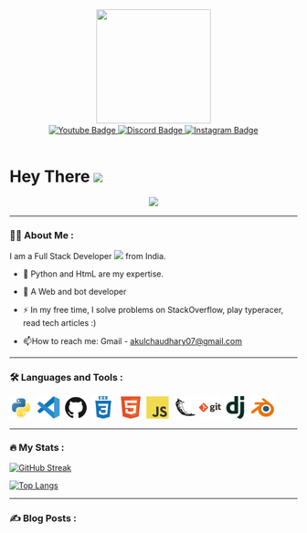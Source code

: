 

<div id="header" align="center" >
  <img src="https://media.giphy.com/media/u2pmTWUi0MXjyrMaVj/giphy.gif" width="200" height="200"/>
</div>

<div id="badges" align="center">
  <a href="https://www.youtube.com/channel/UCvGrL7OlwM6yGTvOq8k4x1A">
    <img src="https://img.shields.io/badge/YouTube-red?style=for-the-badge&logo=youtube&logoColor=white" alt="Youtube Badge"/>
  </a>
  <a href="https://discord.gg/p7j8XZq25B">
    <img src="https://img.shields.io/badge/Discord-blue?style=for-the-badge&logo=discord&logoColor=white" alt="Discord Badge"/>
  </a>
  <a href="https://discord.gg/p7j8XZq25B">
    <img src="https://img.shields.io/badge/Instagram-red?style=for-the-badge&logo=instagram&logoColor=white" alt="Instagram Badge"/>
  </a>
</div>

<img src="https://komarev.com/ghpvc/?username=Dimi-nutive&style=flat-square&color=blue" alt="" align="center"/>

<h1>
  Hey There
  <img src="https://media.giphy.com/media/hvRJCLFzcasrR4ia7z/giphy.gif" width="30"/>
</h1>

<div align="center">
  <img src="https://media.giphy.com/media/L1R1tvI9svkIWwpVYr/giphy.gif"/>
</div>

---

### :man_technologist: About Me :
I am a Full Stack Developer <img src="https://media.giphy.com/media/WUlplcMpOCEmTGBtBW/giphy.gif" width="30"> from India.
- :telescope: Python and HtmL are my expertise.
- :seedling: A Web and bot developer

- :zap: In my free time, I solve problems on StackOverflow, play typeracer, read tech articles :) 

- :mailbox:How to reach me: Gmail - akulchaudhary07@gmail.com

---

### :hammer_and_wrench: Languages and Tools :
<div>
  <img src="https://github.com/devicons/devicon/blob/master/icons/python/python-original.svg" title="Python" alt="python" width="40" height"40"/>&nbsp;
  <img src="https://github.com/devicons/devicon/blob/master/icons/vscode/vscode-original.svg" title="Vscode" alt="vscode" width="40" height"40"/>&nbsp;
  <img src="https://github.com/devicons/devicon/blob/master/icons/github/github-original.svg" title="Github" alt="github" width="40" height"40"/>&nbsp;
  <img src="https://github.com/devicons/devicon/blob/master/icons/css3/css3-plain-wordmark.svg"  title="CSS3" alt="CSS" width="40" height="40"/>&nbsp;
  <img src="https://github.com/devicons/devicon/blob/master/icons/html5/html5-original.svg" title="HTML5" alt="HTML" width="40" height="40"/>&nbsp;
  <img src="https://github.com/devicons/devicon/blob/master/icons/javascript/javascript-original.svg" title="JavaScript" alt="JavaScript" width="40" height="40"/>&nbsp;
  <img src="https://github.com/devicons/devicon/blob/master/icons/flask/flask-original.svg" title="flask" **alt="Flask" width="40" height="40"/>
  <img src="https://github.com/devicons/devicon/blob/master/icons/git/git-original-wordmark.svg" title="Git" **alt="Git" width="40" height="40"/>
  <img src="https://github.com/devicons/devicon/blob/master/icons/django/django-plain.svg" title="Django" alt="Django" width="40" height"40"/>&nbsp;
  <img src="https://github.com/devicons/devicon/blob/master/icons/blender/blender-original.svg" title="Blender" alt="blender" width="40" height"40"/>&nbsp;
</div>
  
  
---

### :fire: My Stats :  

[![GitHub Streak](http://github-readme-streak-stats.herokuapp.com?user=Dimi-nutive&theme=dark&background=000000)](https://git.io/streak-stats)

[![Top Langs](https://github-readme-stats.vercel.app/api/top-langs/?username=Dimi-nutive&layout=compact&theme=vision-friendly-dark)](https://github.com/anuraghazra/github-readme-stats)

---

### :writing_hand: Blog Posts :
